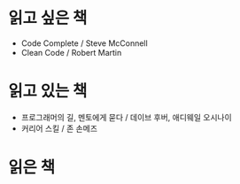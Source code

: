 # 읽고 싶은 책
- Code Complete / Steve McConnell
- Clean Code / Robert Martin

# 읽고 있는 책
- 프로그래머의 길, 멘토에게 묻다 / 데이브 후버, 애디웨일 오시나이
- 커리어 스킬 / 존 손메즈

# 읽은 책